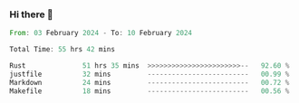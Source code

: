 ### Hi there 👋

<!--START_SECTION:waka-->

```rust
From: 03 February 2024 - To: 10 February 2024

Total Time: 55 hrs 42 mins

Rust              51 hrs 35 mins  >>>>>>>>>>>>>>>>>>>>>>>--   92.60 %
justfile          32 mins         -------------------------   00.99 %
Markdown          24 mins         -------------------------   00.72 %
Makefile          18 mins         -------------------------   00.56 %
```

<!--END_SECTION:waka-->

<!--
**crrow/crrow** is a ✨ _special_ ✨ repository because its `README.md` (this file) appears on your GitHub profile.

Here are some ideas to get you started:

- 🔭 I’m currently working on ...
- 🌱 I’m currently learning ...
- 👯 I’m looking to collaborate on ...
- 🤔 I’m looking for help with ...
- 💬 Ask me about ...
- 📫 How to reach me: ...
- 😄 Pronouns: ...
- ⚡ Fun fact: ...
-->
